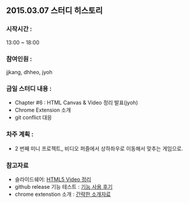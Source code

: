 ## 2015.03.07 스터디 히스토리 

### 시작시간 : 
13:00 ~ 18:00

### 참여인원 : 
jjkang, dhheo, jyoh

### 금일 스터디 내용 :
- Chapter #6 : HTML Canvas & Video 정리 발표(jyoh)
- Chrome Extension 소개
- git conflict 대응

### 차주 계획 :
- 2 번째 미니 프로젝트_ 비디오 퍼즐에서 상하좌우로 이동해서 맞추는 게임으로.

### 참고자료
- 슬라이드쉐어: <a href='http://www.slideshare.net/juneyoungoh7/html5-canvas6-week6n7n8'>HTML5 Video 정리</a>
- github release 기능 테스트 : <a href='http://www.slideshare.net/juneyoungoh7/github-release'>기능 사용 후기</a>
- chrome extenstion 소개 : <a href='http://blog.naver.com/lestat85/220279663998'>간략한 소개자료</a>
